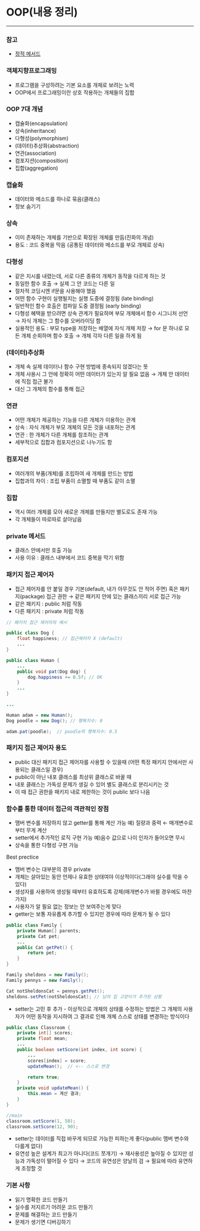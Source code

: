 # OOP(내용 정리)

---

### 참고

- [정적 메서드](./StaticMethod.md)

### 객체지향프로그래밍

- 프로그램을 구성하려는 기본 요소를 개체로 보려는 노력
- OOP에서 프로그래밍이란 상호 작용하는 개체들의 집합

### OOP 7대 개념

- 캡슐화(encapsulation)
- 상속(inheritance)
- 다형성(polymorphism)
- (데이터)추상화(abstraction)
- 연관(association)
- 컴포지션(composition)
- 집합(aggregation)

### 캡슐화

- 데이터와 메소드를 하나로 묶음(클래스)
- 정보 숨기기

### 상속

- 이미 존재하는 개체를 기반으로 확장된 개체를 만듬(진화의 개념)
- 용도 : 코드 중복을 막음 (공통된 데이터와 메소드를 부모 개체로 상속)

### 다형성

- 같은 지시를 내렸는데, 서로 다른 종류의 개체가 동작을 다르게 하는 것
- 동일한 함수 호출 → 실제 그 안 코드는 다른 일
- 절차적 코딩시엔 if문을 사용해야 했음
- 어떤 함수 구현이 실행될지는 실행 도중에 결정됨 (late binding)
- 일반적인 함수 호출은 컴파일 도중 결정됨 (early binding)
- 다형성 혜택을 받으려면 상속 관계가 필요하며 부모 개체에서 함수 시그니처 선언 → 자식 개체는 그 함수를 오버라이딩 함
- 실용적인 용도 : 부모 type을 저장하는 배열에 자식 개체 저장 → for 문 하나로 모든 개체 순회하며 함수 호출 → 개체 각자 다른 일을 하게 됨

### (데이터)추상화

- 개체 속 실제 데이터나 함수 구현 방법에 종속되지 않겠다는 뜻
- 개체 사용시 그 안에 정확히 어떤 데이터가 있는지 알 필요 없음 → 개체 안 데이터에 직접 접근 불가
- 대신 그 개체의 함수를 통해 접근

### 연관

- 어떤 개체가 제공하는 기능을 다른 개체가 이용하는 관계
- 상속 : 자식 개체가 부모 개체의 모든 것을 내포하는 관계
- 연관 : 한 개체가 다른 개체를 참조하는 관계
- 세부적으로 집합과 컴포지션으로 나누기도 함

### 컴포지션

- 여러개의 부품(개체)를 조립하여 새 개체를 만드는 방법
- 집합과의 차이 : 조립 부품이 소멸할 때 부품도 같이 소멸

### 집합

- 역시 여러 개체를 모아 새로운 개체를 만들지만 별도로도 존재 가능
- 각 개체들이 따로따로 살아남음

### private 메서드

- 클래스 안에서만 호출 가능
- 사용 이유 : 클래스 내부에서 코드 중복을 막기 위함

### 패키지 접근 제어자

- 접근 제어자를 안 붙일 경우 기본(default, 내가 아무것도 안 적어 주면) 혹은 패키지(package) 접근 권한 → 같은 패키지 안에 있는 클래스끼리 서로 접근 가능
- 같은 패키지 : public 처럼 작동
- 다른 패키지 : private 처럼 작동

```java
// 패키지 접근 제어자의 예시

public class Dog {
	float happiness; // 접근제어자 X (default)
	...
}

public class Human {
	...
	public void pat(Dog dog) {
		dog.happiness += 0.5f; // OK
	}
	...
}

...

Human adam = new Human();
Dog poodle = new Dog(); // 행복지수: 0

adam.pat(poodle);  // poodle의 행복지수: 0.5
```

### 패키지 접근 제어자 용도

- public 대신 패키지 접근 제어자를 사용할 수 있을때 (어떤 특정 패키지 안에서만 사용되는 클래스일 경우)
- public이 아닌 내포 클래스를 최상위 클래스로 바꿀 때
- 내포 클래스는 가독성 문제가 생길 수 있어 별도 클래스로 분리시키는 것
- 이 때 접근 권한을 패키지 내로 제한하는 것이 public 보다 나음

### 함수를 통한 데이터 접근의 객관적인 장점

- 맴버 변수를 저장하지 않고 getter를 통해 계산 가능 예) 질량과 중력 ← 매개변수로부터 무게 계산
- setter에서 추가적인 로직 구현 가능 예)음수 값으로 나이 인자가 들어오면 무시
- 상속을 통한 다형성 구현 가능

Best prectice

- 맴버 변수는 대부분의 경우 private
- 개체는 살아있는 동안 언제나 유효한 상태여야 이상적이다(그래야 실수를 막을 수 있다)
- 생성자를 사용하여 생성될 때부터 유효하도록 강제(매개변수가 바뀔 경우에도 마찬가지)
- 사용자가 알 필요 없는 정보는 안 보여주는게 맞다
- getter는 보통 자유롭게 추가할 수 있지만 경우에 따라 문제가 될 수 있다

```java
public class Family {
	private Human[] parents;
	private Cat pet;
	...
	public Cat getPet() {
		return pet;
	}
}

Family sheldons = new Family();
Family pennys = new Family();

Cat notSheldonsCat = pennys.getPet();
sheldons.setPet(notSheldonsCat); // 남의 집 고양이가 추가된 상황
```

- setter는 고민 후 추가 - 이상적으로 개체의 상태를 수정하는 방법은 그 개체의 사용자가 어떤 동작을 지시하여 그 결과로 인해 개체 스스로 상태를 변경하는 방식이다

```java
public class Classroom {
	private int[] scores;
	private float mean;
	...
	public boolean setScore(int index, int score) {
		...
		scores[index] = score;
		updateMean();  // <-- 스스로 변경

		return true;
	}
	private void updateMean() {
		this.mean = 계산 결과;
	}
}

//main
classroom.setScore(1, 50);
classroom.setScore(12, 90);
```

- setter는 데이터를 직접 바꾸게 되므로 가능한 피하는게 좋다(public 맴버 변수와 다를게 없다)
- 유연성 높은 설계가 최고가 아니다(코드 쪼개기) → 재사용성은 높아질 수 있지만 성능과 가독성이 떨어질 수 있다 → 코드의 유연성은 양날의 검 → 필요에 따라 유연하게 조정할 것

### 기본 사항

- 읽기 명확한 코드 만들기
- 실수를 저지르기 어려운 코드 만들기
- 문제를 해결하는 코드 만들기
- 문제가 생기면 디버깅하기
